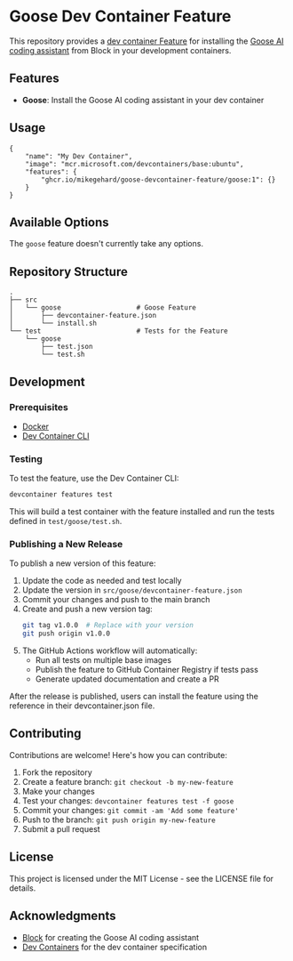 # Goose Dev Container Feature

This repository provides a [dev container Feature](https://containers.dev/implementors/features/) for installing the [Goose AI coding assistant](https://github.com/block/goose) from Block in your development containers.

## Features

- **Goose**: Install the Goose AI coding assistant in your dev container

## Usage

```jsonc
{
    "name": "My Dev Container",
    "image": "mcr.microsoft.com/devcontainers/base:ubuntu",
    "features": {
        "ghcr.io/mikegehard/goose-devcontainer-feature/goose:1": {}
    }
}
```

## Available Options

The `goose` feature doesn't currently take any options.

## Repository Structure

```
.
├── src
│   └── goose                   # Goose Feature
│       ├── devcontainer-feature.json
│       └── install.sh
└── test                        # Tests for the Feature
    └── goose
        ├── test.json
        └── test.sh
```

## Development

### Prerequisites

- [Docker](https://www.docker.com/)
- [Dev Container CLI](https://github.com/devcontainers/cli)

### Testing

To test the feature, use the Dev Container CLI:

```bash
devcontainer features test
```

This will build a test container with the feature installed and run the tests defined in `test/goose/test.sh`.

### Publishing a New Release

To publish a new version of this feature:

1. Update the code as needed and test locally
2. Update the version in `src/goose/devcontainer-feature.json`
3. Commit your changes and push to the main branch
4. Create and push a new version tag:
   ```bash
   git tag v1.0.0  # Replace with your version
   git push origin v1.0.0
   ```
5. The GitHub Actions workflow will automatically:
   - Run all tests on multiple base images
   - Publish the feature to GitHub Container Registry if tests pass
   - Generate updated documentation and create a PR

After the release is published, users can install the feature using the reference in their devcontainer.json file.

## Contributing

Contributions are welcome! Here's how you can contribute:

1. Fork the repository
2. Create a feature branch: `git checkout -b my-new-feature`
3. Make your changes
4. Test your changes: `devcontainer features test -f goose`
5. Commit your changes: `git commit -am 'Add some feature'`
6. Push to the branch: `git push origin my-new-feature`
7. Submit a pull request

## License

This project is licensed under the MIT License - see the LICENSE file for details.

## Acknowledgments

- [Block](https://github.com/block) for creating the Goose AI coding assistant
- [Dev Containers](https://containers.dev/) for the dev container specification